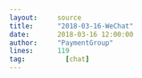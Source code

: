 ```yaml
---
layout:     source 
title:      "2018-03-16-WeChat"
date:       2018-03-16 12:00:00
author:     "PaymentGroup"
lines:      119 
tag:		  [chat]
---
```

